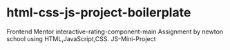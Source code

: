 # html-css-js-project-boilerplate
Frontend Mentor interactive-rating-component-main  Assignment  by newton school using HTML,JavaScript,CSS.   JS-Mini-Project
